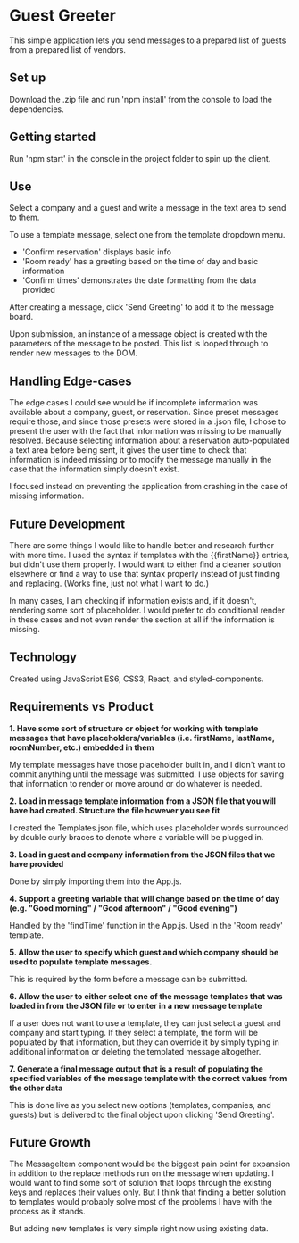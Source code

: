 # Guest Greeter
This simple application lets you send messages to a prepared list of guests from a prepared list of vendors.

## Set up
Download the .zip file and run 'npm install' from the console to load the dependencies.

## Getting started
Run 'npm start' in the console in the project folder to spin up the client.

## Use
Select a company and a guest and write a message in the text area to send to them.

To use a template message, select one from the template dropdown menu.
 * 'Confirm reservation' displays basic info
 * 'Room ready' has a greeting based on the time of day and basic information
 * 'Confirm times' demonstrates the date formatting from the data provided

After creating a message, click 'Send Greeting' to add it to the message board.

Upon submission, an instance of a message object is created with the parameters of the message to be posted. This list is looped through to render new messages to the DOM.

## Handling Edge-cases
The edge cases I could see would be if incomplete information was available about a company, guest, or reservation. Since preset messages require those, and since those presets were stored in a .json file, I chose to present the user with the fact that information was missing to be manually resolved. Because selecting information about a reservation auto-populated a text area before being sent, it gives the user time to check that information is indeed missing or to modify the message manually in the case that the information simply doesn't exist.

I focused instead on preventing the application from crashing in the case of missing information.

## Future Development
There are some things I would like to handle better and research further with more time. I used the syntax if templates with the {{firstName}} entries, but didn't use them properly. I would want to either find a cleaner solution elsewhere or find a way to use that syntax properly instead of just finding and replacing. (Works fine, just not what I want to do.)

In many cases, I am checking if information exists and, if it doesn't, rendering some sort of placeholder. I would prefer to do conditional render in these cases and not even render the section at all if the information is missing.

## Technology
Created using JavaScript ES6, CSS3, React, and styled-components.

## Requirements vs Product
**1. Have some sort of structure or object for working with template messages that have placeholders/variables (i.e. firstName, lastName, roomNumber, etc.) embedded in them**

My template messages have those placeholder built in, and I didn't want to commit anything until the message was submitted. I use objects for saving that information to render or move around or do whatever is needed.


**2. Load in message template information from a JSON file that you will have had created. Structure the file however you see fit**

I created the Templates.json file, which uses placeholder words surrounded by double curly braces to denote where a variable will be plugged in.


**3. Load in guest and company information from the JSON files that we have provided**

Done by simply importing them into the App.js.


**4. Support a greeting variable that will change based on the time of day (e.g. "Good morning" / "Good afternoon" / "Good evening")**

Handled by the 'findTime' function in the App.js. Used in the 'Room ready' template.


**5. Allow the user to specify which guest and which company should be used to populate template messages.**

This is required by the form before a message can be submitted.


**6. Allow the user to either select one of the message templates that was loaded in from the JSON file or to enter in a new message template**

If a user does not want to use a template, they can just select a guest and company and start typing. If they select a template, the form will be populated by that information, but they can override it by simply typing in additional information or deleting the templated message altogether.


**7. Generate a final message output that is a result of populating the specified variables of the message template with the correct values from the other data**

This is done live as you select new options (templates, companies, and guests) but is delivered to the final object upon clicking 'Send Greeting'.


## Future Growth
The MessageItem component would be the biggest pain point for expansion in addition to the replace methods run on the message when updating. I would want to find some sort of solution that loops through the existing keys and replaces their values only. But I think that finding a better solution to templates would probably solve most of the problems I have with the process as it stands.

But adding new templates is very simple right now using existing data.